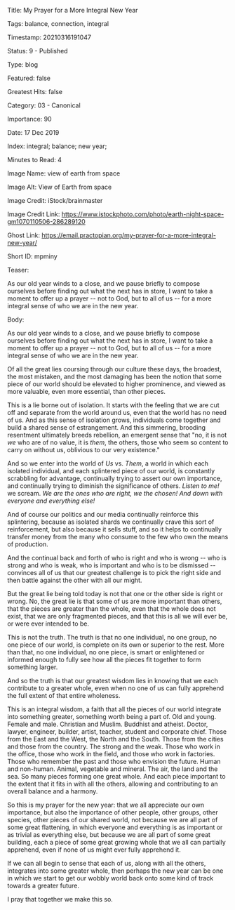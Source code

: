 Title:  My Prayer for a More Integral New Year

Tags:   balance, connection, integral

Timestamp: 20210316191047

Status: 9 - Published

Type:   blog

Featured: false

Greatest Hits: false

Category: 03 - Canonical

Importance: 90

Date:   17 Dec 2019

Index:  integral; balance; new year; 

Minutes to Read: 4

Image Name: view of earth from space

Image Alt: View of Earth from space

Image Credit: iStock/brainmaster

Image Credit Link: https://www.istockphoto.com/photo/earth-night-space-gm1070110506-286289120

Ghost Link: https://email.practopian.org/my-prayer-for-a-more-integral-new-year/

Short ID: mpminy

Teaser:

As our old year winds to a close, and we pause briefly to compose ourselves before finding out what the next has in store, I want to take a moment to offer up a prayer -- not to God, but to all of us -- for a more integral sense of who we are in the new year.


Body:

As our old year winds to a close, and we pause briefly to compose ourselves before finding out what the next has in store, I want to take a moment to offer up a prayer -- not to God, but to all of us -- for a more integral sense of who we are in the new year.

Of all the great lies coursing through our culture these days, the broadest, the most mistaken, and the most damaging has been the notion that some piece of our world should be elevated to higher prominence, and viewed as more valuable, even more essential, than other pieces. 

This is a lie borne out of isolation. It starts with the feeling that we are cut off and separate from the world around us, even that the world has no need of us. And as this sense of isolation grows, individuals come together and build a shared sense of estrangement. And this simmering, brooding resentment ultimately breeds rebellion, an emergent sense that "no, it is not *we* who are of no value, it is *them*, the others, those who seem so content to carry on without us, oblivious to our very existence."  

And so we enter into the world of *Us* vs. *Them*, a world in which each isolated individual, and each splintered piece of our world, is constantly scrabbling for advantage, continually trying to assert our own importance, and continually trying to diminish the significance of others. *Listen to me!* we scream. *We are the ones who are right, we the chosen! And down with everyone and everything else!*

And of course our politics and our media continually reinforce this splintering, because as isolated shards we continually crave this sort of reinforcement, but also because it sells stuff, and so it helps to continually transfer money from the many who consume to the few who own the means of production. 

And the continual back and forth of who is right and who is wrong -- who is strong and who is weak, who is important and who is to be dismissed -- convinces all of us that our greatest challenge is to pick the right side and then battle against the other with all our might. 

But the great lie being told today is not that one or the other side is right or wrong. No, the great lie is that some of us are more important than others, that the pieces are greater than the whole, even that the whole does not exist, that we are only fragmented pieces, and that this is all we will ever be, or were ever intended to be. 

This is not the truth. The truth is that no one individual, no one group, no one piece of our world, is complete  on its own or superior to the rest. More than that, no one individual, no one piece, is smart or enlightened or informed enough to fully see how all the pieces fit together to form something larger. 

And so the truth is that our greatest wisdom lies in knowing that we each contribute to a greater whole, even when no one of us can fully apprehend the full extent of that entire wholeness.

This is an integral wisdom, a faith that all the pieces of our world integrate into something greater, something worth being a part of. Old and young. Female and male. Christian and Muslim. Buddhist and atheist. Doctor, lawyer, engineer, builder, artist, teacher, student and corporate chief. Those from the East and the West, the North and the South. Those from the cities and those from the country. The strong and the weak. Those who work in the office, those who work in the field, and those who work in factories. Those who remember the past and those who envision the future. Human and non-human. Animal, vegetable and mineral. The air, the land and the sea. So many pieces forming one great whole. And each piece important to the extent that it fits in with all the others, allowing and contributing to an overall balance and a harmony.

So this is my prayer for the new year: that we all appreciate our own importance, but also the importance of other people, other groups, other species, other pieces of our shared world, not because we are all part of some great flattening, in which everyone and everything is as important or as trivial as everything else, but because we are all part of some great building, each a piece of some great growing whole that we all can partially apprehend, even if none of us might ever fully apprehend it. 

If we can all begin to sense that each of us, along with all the others, integrates into some greater whole, then perhaps the new year can be one in which we start to get our wobbly world back onto some kind of track towards a greater future. 

I pray that together we make this so.

